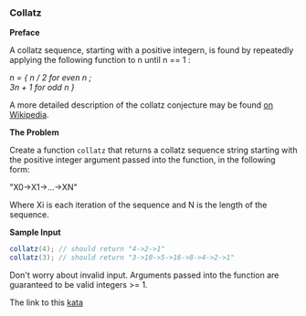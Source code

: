 ### Collatz

**Preface**  

A collatz sequence, starting with a positive integern, is found by repeatedly applying the following function to n until n == 1 :

 *n = { n / 2 for even n ;  
      3n + 1 for odd n }*

A more detailed description of the collatz conjecture may be found [on Wikipedia](http://en.wikipedia.org/wiki/Collatz_conjecture).

**The Problem**  

Create a function `collatz` that returns a collatz sequence string starting with the positive integer argument passed into the function, in the following form:

"X0->X1->...->XN"

Where Xi is each iteration of the sequence and N is the length of the sequence.

**Sample Input**  
```java
collatz(4); // should return "4->2->1"
collatz(3); // should return "3->10->5->16->8->4->2->1"
```
Don't worry about invalid input. Arguments passed into the function are guaranteed to be valid integers >= 1.  

The link to this [kata](https://www.codewars.com/kata/collatz/javascript)
